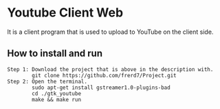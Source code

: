 # Youtube Client Web

It is a client program that is used to upload to YouTube on the client side.

## How to install and run
	Step 1: Download the project that is above in the description with.
			git clone https://github.com/frerd7/Project.git
	Step 2: Open the terminal.
			sudo apt-get install gstreamer1.0-plugins-bad
			cd ./gtk_youtube
			make && make run
